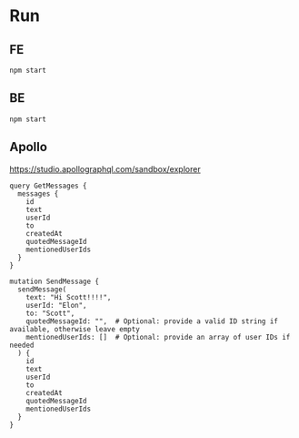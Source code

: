 # Run



## FE
```
npm start
```

## BE
```
npm start
```

## Apollo

https://studio.apollographql.com/sandbox/explorer

```
query GetMessages {
  messages {
    id
    text
    userId
    to
    createdAt
    quotedMessageId
    mentionedUserIds
  }
}
```

```
mutation SendMessage {
  sendMessage(
    text: "Hi Scott!!!!",
    userId: "Elon",
    to: "Scott",
    quotedMessageId: "",  # Optional: provide a valid ID string if available, otherwise leave empty
    mentionedUserIds: []  # Optional: provide an array of user IDs if needed
  ) {
    id
    text
    userId
    to
    createdAt
    quotedMessageId
    mentionedUserIds
  }
}
```